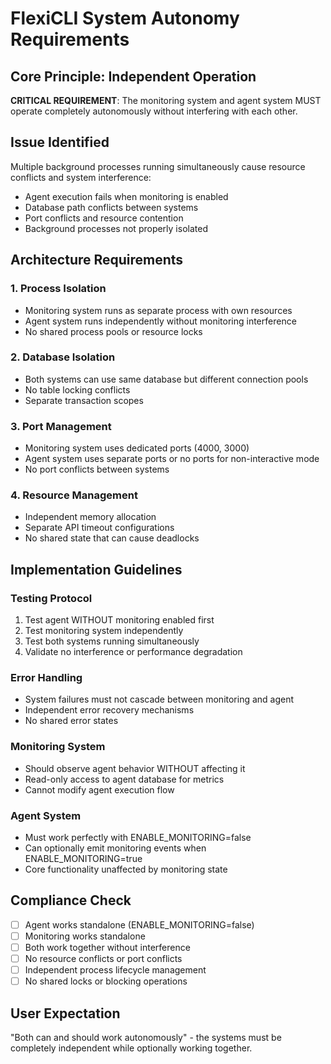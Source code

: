 # FlexiCLI System Autonomy Requirements

## Core Principle: Independent Operation

**CRITICAL REQUIREMENT**: The monitoring system and agent system MUST operate completely autonomously without interfering with each other.

## Issue Identified
Multiple background processes running simultaneously cause resource conflicts and system interference:
- Agent execution fails when monitoring is enabled
- Database path conflicts between systems
- Port conflicts and resource contention
- Background processes not properly isolated

## Architecture Requirements

### 1. Process Isolation
- Monitoring system runs as separate process with own resources
- Agent system runs independently without monitoring interference
- No shared process pools or resource locks

### 2. Database Isolation
- Both systems can use same database but different connection pools
- No table locking conflicts
- Separate transaction scopes

### 3. Port Management
- Monitoring system uses dedicated ports (4000, 3000)
- Agent system uses separate ports or no ports for non-interactive mode
- No port conflicts between systems

### 4. Resource Management
- Independent memory allocation
- Separate API timeout configurations
- No shared state that can cause deadlocks

## Implementation Guidelines

### Testing Protocol
1. Test agent WITHOUT monitoring enabled first
2. Test monitoring system independently
3. Test both systems running simultaneously
4. Validate no interference or performance degradation

### Error Handling
- System failures must not cascade between monitoring and agent
- Independent error recovery mechanisms
- No shared error states

### Monitoring System
- Should observe agent behavior WITHOUT affecting it
- Read-only access to agent database for metrics
- Cannot modify agent execution flow

### Agent System
- Must work perfectly with ENABLE_MONITORING=false
- Can optionally emit monitoring events when ENABLE_MONITORING=true
- Core functionality unaffected by monitoring state

## Compliance Check
- [ ] Agent works standalone (ENABLE_MONITORING=false)
- [ ] Monitoring works standalone
- [ ] Both work together without interference
- [ ] No resource conflicts or port conflicts
- [ ] Independent process lifecycle management
- [ ] No shared locks or blocking operations

## User Expectation
"Both can and should work autonomously" - the systems must be completely independent while optionally working together.